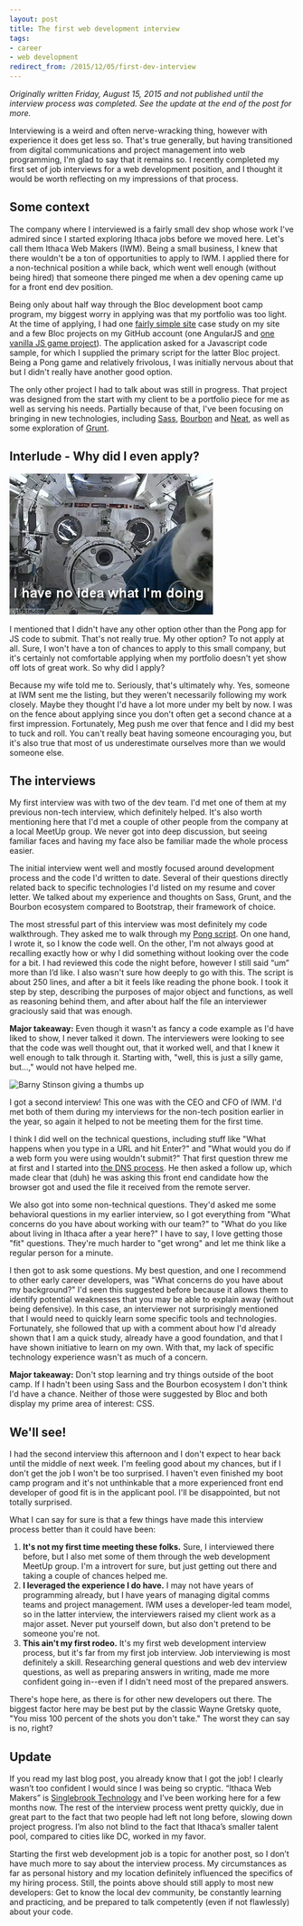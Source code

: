 ```yaml
---
layout: post
title: The first web development interview
tags:
- career
- web development
redirect_from: /2015/12/05/first-dev-interview
---
```



*Originally written Friday, August 15, 2015 and not published until the interview process was completed. See the update at the end of the post for more.*

Interviewing is a weird and often nerve-wracking thing, however with experience it does get less so. That's true generally, but having transitioned from digital communications and project management into web programming, I'm glad to say that it remains so. I recently completed my first set of job interviews for a web development position, and I thought it would be worth reflecting on my impressions of that process.

## Some context

The company where I interviewed is a fairly small dev shop whose work I've admired since I started exploring Ithaca jobs before we moved here. Let's call them Ithaca Web Makers (IWM). Being a small business, I knew that there wouldn't be a ton of opportunities to apply to IWM. I applied there for a non-technical position a while back, which went well enough (without being hired) that someone there pinged me when a dev opening came up for a front end dev position.

Being only about half way through the Bloc development boot camp program, my biggest worry in applying was that my portfolio was too light. At the time of applying, I had one [fairly simple site](/work/phbpa/) case study on my site and a few Bloc projects on my GitHub account (one AngularJS and [one vanilla JS game project](/2015/08/05/making-pong.html)). The application asked for a Javascript code sample, for which I supplied the primary script for the latter Bloc project. Being a Pong game and relatively frivolous, I was initially nervous about that but I didn't really have another good option.

The only other project I had to talk about was still in progress. That project was designed from the start with my client to be a portfolio piece for me as well as serving his needs. Partially because of that, I've been focusing on bringing in new technologies, including [Sass](http://sass-lang.com/), [Bourbon](http://bourbon.io/) and [Neat](http://neat.bourbon.io/), as well as some exploration of [Grunt](http://gruntjs.com/).

## Interlude - Why did I even apply?
![ Dog floating in spaceship with text I have no idea what I’m doing ](/img/blog/interview-no-idea-dog.gif)

I mentioned that I didn't have any other option other than the Pong app for JS code to submit. That's not really true. My other option? To not apply at all. Sure, I won't have a ton of chances to apply to this small company, but it's certainly not comfortable applying when my portfolio doesn't yet show off lots of great work. So why did I apply?

Because my wife told me to. Seriously, that's ultimately why. Yes, someone at IWM sent me the listing, but they weren't necessarily following my work closely. Maybe they thought I'd have a lot more under my belt by now. I was on the fence about applying since you don't often get a second chance at a first impression. Fortunately, Meg push me over that fence and I did my best to tuck and roll. You can't really beat having someone encouraging you, but it's also true that most of us underestimate ourselves more than we would someone else.

## The interviews

My first interview was with two of the dev team. I'd met one of them at my previous non-tech interview, which definitely helped. It's also worth mentioning here that I'd met a couple of other people from the company at a local MeetUp group. We never got into deep discussion, but seeing familiar faces and having my face also be familiar made the whole process easier.

The initial interview went well and mostly focused around development process and the code I'd written to date. Several of their questions directly related back to specific technologies I'd listed on my resume and cover letter. We talked about my experience and thoughts on Sass, Grunt, and the Bourbon ecosystem compared to Bootstrap, their framework of choice.

The most stressful part of this interview was most definitely my code walkthrough. They asked me to walk through my [Pong script](https://github.com/abea/pong/blob/master/scripts/script.js). On one hand, I wrote it, so I know the code well. On the other, I'm not always good at recalling exactly how or why I did something without looking over the code for a bit. I had reviewed this code the night before, however I still said “um” more than I’d like. I also wasn't sure how deeply to go with this. The script is about 250 lines, and after a bit it feels like reading the phone book. I took it step by step, describing the purposes of major object and functions, as well as reasoning behind them, and after about half the file an interviewer graciously said that was enough.

**Major takeaway:** Even though it wasn't as fancy a code example as I'd have liked to show, I never talked it down. The interviewers were looking to see that the code was well thought out, that it worked well, and that I knew it well enough to talk through it. Starting with, "well, this is just a silly game, but...," would not have helped me.

![ Barny Stinson giving a thumbs up ](/img/blog/interview-thumbs-up.gif)

I got a second interview! This one was with the CEO and CFO of IWM. I'd met both of them during my interviews for the non-tech position earlier in the year, so again it helped to not be meeting them for the first time.

I think I did well on the technical questions, including stuff like "What happens when you type in a URL and hit Enter?" and "What would you do if a web form you were using wouldn't submit?" That first question threw me at first and I started into [the DNS process](https://howdns.works/). He then asked a follow up, which made clear that (duh) he was asking this front end candidate how the browser got and used the file it received from the remote server.

We also got into some non-technical questions. They'd asked me some behavioral questions in my earlier interview, so I got everything from "What concerns do you have about working with our team?" to "What do you like about living in Ithaca after a year here?" I have to say, I love getting those "fit" questions. They're much harder to "get wrong" and let me think like a regular person for a minute.

I then got to ask some questions. My best question, and one I recommend to other early career developers, was "What concerns do you have about my background?" I'd seen this suggested before because it allows them to identify potential weaknesses that you may be able to explain away (without being defensive). In this case, an interviewer not surprisingly mentioned that I would need to quickly learn some specific tools and technologies. Fortunately, she followed that up with a comment about how I'd already shown that I am a quick study, already have a good foundation, and that I have shown initiative to learn on my own. With that, my lack of specific technology experience wasn't as much of a concern.

**Major takeaway:** Don't stop learning and try things outside of the boot camp. If I hadn't been using Sass and the Bourbon ecosystem I don't think I'd have a chance. Neither of those were suggested by Bloc and both display my prime area of interest: CSS.

## We'll see!

I had the second interview this afternoon and I don't expect to hear back until the middle of next week. I'm feeling good about my chances, but if I don't get the job I won't be too surprised. I haven't even finished my boot camp program and it's not unthinkable that a more experienced front end developer of good fit is in the applicant pool. I'll be disappointed, but not totally surprised.

What I can say for sure is that a few things have made this interview process better than it could have been:

1. **It's not my first time meeting these folks.** Sure, I interviewed there before, but I also met some of them through the web development MeetUp group. I'm a introvert for sure, but just getting out there and taking a couple of chances helped me.
2. **I leveraged the experience I do have.** I may not have years of programming already, but I have years of managing digital comms teams and project management. IWM uses a developer-led team model, so in the latter interview, the interviewers raised my client work as a major asset. Never put yourself down, but also don't pretend to be someone you're not.
3. **This ain't my first rodeo.** It's my first web development interview process, but it's far from my first job interview. Job interviewing is most definitely a skill. Researching general questions and web dev interview questions, as well as preparing answers in writing, made me more confident going in--even if I didn't need most of the prepared answers.

There's hope here, as there is for other new developers out there. The biggest factor here may be best put by the classic Wayne Gretsky quote, "You miss 100 percent of the shots you don't take." The worst they can say is no, right?


## Update
If you read my last blog post, you already know that I got the job! I clearly wasn’t too confident I would since I was being so cryptic. “Ithaca Web Makers” is [Singlebrook Technology](http://singlebrook.com/) and I’ve been working here for a few months now. The rest of the interview process went pretty quickly, due in great part to the fact that two people had left not long before, slowing down project progress. I’m also not blind to the fact that Ithaca’s smaller talent pool, compared to cities like DC, worked in my favor.

Starting the first web development job is a topic for another post, so I don’t have much more to say about the interview process. My circumstances as far as personal history and my location definitely influenced the specifics of my hiring process. Still, the points above should still apply to most new developers: Get to know the local dev community, be constantly learning and practicing, and be prepared to talk competently (even if not flawlessly) about your code.
